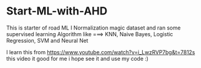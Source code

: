 # Start-ML-with-AHD
This is starter of road ML 
I Normalization magic dataset and ran some supervised learning Algorithm
like ===> KNN, Naive Bayes, Logistic Regression, SVM
and Neural Net

I learn this from https://www.youtube.com/watch?v=i_LwzRVP7bg&t=7812s this video it good for me i hope see it and use my code :)
